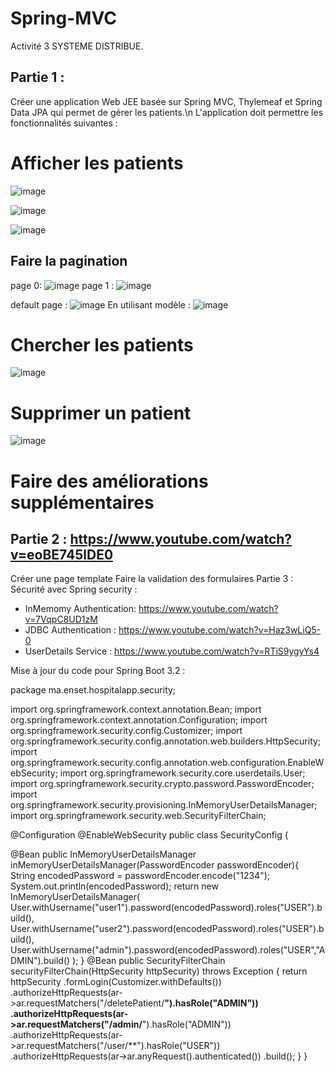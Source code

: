 # Spring-MVC
Activité 3 SYSTEME DISTRIBUE.

## Partie 1 : 
Créer une application Web JEE basée sur Spring MVC, Thylemeaf et Spring Data JPA qui permet de gérer les patients.\n
L'application doit permettre les fonctionnalités suivantes :
# Afficher les patients

![image](https://github.com/user-attachments/assets/1d141df2-51de-4326-ad23-544ac4778245)

![image](https://github.com/user-attachments/assets/92c08764-dfcf-4ae2-ba2c-bc06f7d7cb7e)

![image](https://github.com/user-attachments/assets/9da947e5-4adb-48b5-839f-b19dc0e7c7ad)

## Faire la pagination
page 0:
![image](https://github.com/user-attachments/assets/c2e18a57-8926-48a4-a618-e2a7a241966a)
page 1 :
![image](https://github.com/user-attachments/assets/2e7cfbdb-04c8-42e9-b886-7cee11ffd0b0)

default page :
![image](https://github.com/user-attachments/assets/7f16aecb-b84a-4c47-b9e7-37dcf847929b)
En utilisant modèle :
![image](https://github.com/user-attachments/assets/6e7c5576-14df-4cde-b906-9348e3068f57)

# Chercher les patients
![image](https://github.com/user-attachments/assets/9564ddc3-8afe-4ce3-9856-cb5abdd81b13)

# Supprimer un patient
![image](https://github.com/user-attachments/assets/f18a2963-713d-435c-8d26-e7fb5423082d)

# Faire des améliorations supplémentaires

## Partie 2  : https://www.youtube.com/watch?v=eoBE745lDE0
Créer une page template
Faire la validation des formulaires
Partie 3 : Sécurité avec Spring security  : 
   - InMemomy Authentication:  https://www.youtube.com/watch?v=7VqpC8UD1zM
   - JDBC Authentication : https://www.youtube.com/watch?v=Haz3wLiQ5-0
   - UserDetails Service : https://www.youtube.com/watch?v=RTiS9ygyYs4

Mise à jour du code pour Spring Boot 3.2 :

package ma.enset.hospitalapp.security;

import org.springframework.context.annotation.Bean;
import org.springframework.context.annotation.Configuration;
import org.springframework.security.config.Customizer;
import org.springframework.security.config.annotation.web.builders.HttpSecurity;
import org.springframework.security.config.annotation.web.configuration.EnableWebSecurity;
import org.springframework.security.core.userdetails.User;
import org.springframework.security.crypto.password.PasswordEncoder;
import org.springframework.security.provisioning.InMemoryUserDetailsManager;
import org.springframework.security.web.SecurityFilterChain;

@Configuration
@EnableWebSecurity
public class SecurityConfig {

@Bean
public InMemoryUserDetailsManager inMemoryUserDetailsManager(PasswordEncoder passwordEncoder){
String encodedPassword = passwordEncoder.encode("1234");
System.out.println(encodedPassword);
return new InMemoryUserDetailsManager(
User.withUsername("user1").password(encodedPassword).roles("USER").build(),
User.withUsername("user2").password(encodedPassword).roles("USER").build(),
User.withUsername("admin").password(encodedPassword).roles("USER","ADMIN").build()
);
}
@Bean
public SecurityFilterChain securityFilterChain(HttpSecurity httpSecurity) throws Exception {
return httpSecurity
.formLogin(Customizer.withDefaults())
.authorizeHttpRequests(ar->ar.requestMatchers("/deletePatient/**").hasRole("ADMIN"))
.authorizeHttpRequests(ar->ar.requestMatchers("/admin/**").hasRole("ADMIN"))
.authorizeHttpRequests(ar->ar.requestMatchers("/user/**").hasRole("USER"))
.authorizeHttpRequests(ar->ar.anyRequest().authenticated())
.build();
}
}

